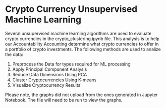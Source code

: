 # Crypto Currency Unsupervised Machine Learning

Several unsupervised machine learning algorithms are used to evaluate crypto currencies in the crypto_clustering.ipynb file.  This analysis is to help our Accountability Accounting determine what crypto currencies to offer in a portfolio of crypto investments.  The following methods are used to analize the data:

1. Preprocess the Data for types required for ML processing
2.  Apply Principal Component Analysis
3.  Reduce Data Dimensions Using PCA
4.  Cluster Cryptocurrencies Using K-means
5.  Visualize Cryptocurrency Results

Please note, the graphs did not upload from the ones generated in Jupyter Notebook. The file will need to be run to view the graphs.
